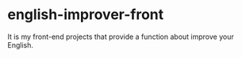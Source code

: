 # english-improver-front
It is my front-end projects that provide a function about improve your English.

